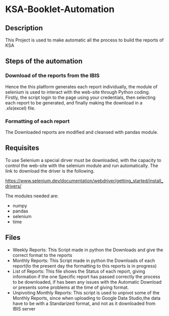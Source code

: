 # KSA-Booklet-Automation

## Description

This Project is used to make automatic all the process to build the reports of KSA

## Steps of the automation

### Download of the reports from the IBIS 
Hence the this platform generates each report individually, the module of selenium is used to interact with the web-site through Python coding.
Firstly, the script login to the page using your credentials, then selecting each report to be generated, and finally making the download in a .xls(excel) file.
### Formatting of each report
The Downloaded reports are modified and cleansed with pandas module.

## Requisites
To use Selenium a special dirver must be downloaded, with the capacity to control the web-site with the selenium module and run automatically.
The link to download the driver is the following. 

https://www.selenium.dev/documentation/webdriver/getting_started/install_drivers/

The modules needed are:
* numpy
* pandas
* selenium
* time

## Files

* Weekly Reports: This Script made in python the Downloads and give the correct format to the reports
* Monthly Reports: This Script made in python the Downloads of each report(to the present day the formatting to this reports is in progress)
* List of Reports: This file shows the Status of each report, giving information if the one Specific report has passed correctly the process to be downloaded, if has been any issues with the Automatic Download or presents some problems at the time of giving format.
* Unpivoting Monthly Reports: This script is used to unpivot some of the Monthly Reports, since when uploading to Google Data Studio,the data have to be with a Standarized format, and not as it  downloaded from IBIS server


